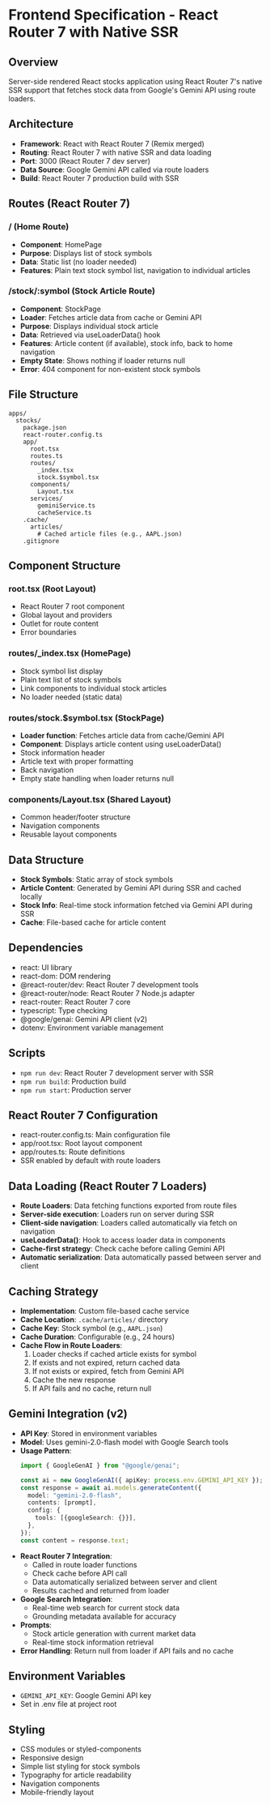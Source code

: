 # Frontend Specification - React Router 7 with Native SSR

## Overview
Server-side rendered React stocks application using React Router 7's native SSR support that fetches stock data from Google's Gemini API using route loaders.

## Architecture
- **Framework**: React with React Router 7 (Remix merged)
- **Routing**: React Router 7 with native SSR and data loading
- **Port**: 3000 (React Router 7 dev server)
- **Data Source**: Google Gemini API called via route loaders
- **Build**: React Router 7 production build with SSR

## Routes (React Router 7)

### / (Home Route)
- **Component**: HomePage
- **Purpose**: Displays list of stock symbols
- **Data**: Static list (no loader needed)
- **Features**: Plain text stock symbol list, navigation to individual articles

### /stock/:symbol (Stock Article Route)
- **Component**: StockPage
- **Loader**: Fetches article data from cache or Gemini API
- **Purpose**: Displays individual stock article
- **Data**: Retrieved via useLoaderData() hook
- **Features**: Article content (if available), stock info, back to home navigation
- **Empty State**: Shows nothing if loader returns null
- **Error**: 404 component for non-existent stock symbols


## File Structure
```
apps/
  stocks/
    package.json
    react-router.config.ts
    app/
      root.tsx
      routes.ts
      routes/
        _index.tsx
        stock.$symbol.tsx
      components/
        Layout.tsx
      services/
        geminiService.ts
        cacheService.ts
    .cache/
      articles/
        # Cached article files (e.g., AAPL.json)
    .gitignore
```

## Component Structure

### root.tsx (Root Layout)
- React Router 7 root component
- Global layout and providers
- Outlet for route content
- Error boundaries

### routes/_index.tsx (HomePage)
- Stock symbol list display
- Plain text list of stock symbols
- Link components to individual stock articles
- No loader needed (static data)

### routes/stock.$symbol.tsx (StockPage)
- **Loader function**: Fetches article data from cache/Gemini API
- **Component**: Displays article content using useLoaderData()
- Stock information header
- Article text with proper formatting
- Back navigation
- Empty state handling when loader returns null

### components/Layout.tsx (Shared Layout)
- Common header/footer structure
- Navigation components
- Reusable layout components

## Data Structure
- **Stock Symbols**: Static array of stock symbols
- **Article Content**: Generated by Gemini API during SSR and cached locally
- **Stock Info**: Real-time stock information fetched via Gemini API during SSR
- **Cache**: File-based cache for article content

## Dependencies
- react: UI library
- react-dom: DOM rendering
- @react-router/dev: React Router 7 development tools
- @react-router/node: React Router 7 Node.js adapter
- react-router: React Router 7 core
- typescript: Type checking
- @google/genai: Gemini API client (v2)
- dotenv: Environment variable management

## Scripts
- `npm run dev`: React Router 7 development server with SSR
- `npm run build`: Production build
- `npm run start`: Production server

## React Router 7 Configuration
- react-router.config.ts: Main configuration file
- app/root.tsx: Root layout component
- app/routes.ts: Route definitions
- SSR enabled by default with route loaders

## Data Loading (React Router 7 Loaders)
- **Route Loaders**: Data fetching functions exported from route files
- **Server-side execution**: Loaders run on server during SSR
- **Client-side navigation**: Loaders called automatically via fetch on navigation
- **useLoaderData()**: Hook to access loader data in components
- **Cache-first strategy**: Check cache before calling Gemini API
- **Automatic serialization**: Data automatically passed between server and client

## Caching Strategy
- **Implementation**: Custom file-based cache service
- **Cache Location**: `.cache/articles/` directory
- **Cache Key**: Stock symbol (e.g., `AAPL.json`)
- **Cache Duration**: Configurable (e.g., 24 hours)
- **Cache Flow in Route Loaders**:
  1. Loader checks if cached article exists for symbol
  2. If exists and not expired, return cached data
  3. If not exists or expired, fetch from Gemini API
  4. Cache the new response
  5. If API fails and no cache, return null

## Gemini Integration (v2)
- **API Key**: Stored in environment variables
- **Model**: Uses gemini-2.0-flash model with Google Search tools
- **Usage Pattern**:
  ```typescript
  import { GoogleGenAI } from "@google/genai";
  
  const ai = new GoogleGenAI({ apiKey: process.env.GEMINI_API_KEY });
  const response = await ai.models.generateContent({
    model: "gemini-2.0-flash",
    contents: [prompt],
    config: {
      tools: [{googleSearch: {}}],
    },
  });
  const content = response.text;
  ```
- **React Router 7 Integration**:
  - Called in route loader functions
  - Check cache before API call
  - Data automatically serialized between server and client
  - Results cached and returned from loader
- **Google Search Integration**: 
  - Real-time web search for current stock data
  - Grounding metadata available for accuracy
- **Prompts**: 
  - Stock article generation with current market data
  - Real-time stock information retrieval
- **Error Handling**: Return null from loader if API fails and no cache

## Environment Variables
- `GEMINI_API_KEY`: Google Gemini API key
- Set in .env file at project root

## Styling
- CSS modules or styled-components
- Responsive design
- Simple list styling for stock symbols
- Typography for article readability
- Navigation components
- Mobile-friendly layout